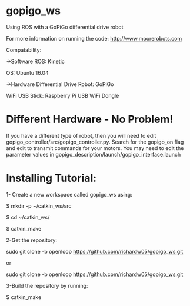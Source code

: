 # gopigo_ws

Using ROS with a GoPiGo differential drive robot

For more information on running the code:
http://www.moorerobots.com

Compatability: 

->Software
   ROS: Kinetic
   
   OS: Ubuntu 16.04
   
->Hardware
   Differential Drive Robot: GoPiGo
   
   WiFi USB Stick: Raspberry Pi USB WiFi Dongle


# Different Hardware - No Problem!

If you have a different type of robot, then you will need to edit gopigo_controller/src/gopigo_controller.py. Search for the gopigo_on flag and edit to transmit commands for your motors. You may need to edit the parameter values in gopigo_description/launch/gopigo_interface.launch

# Installing Tutorial:

1- Create a new workspace called gopigo_ws using:

$ mkdir -p ~/catkin_ws/src

$ cd ~/catkin_ws/

$ catkin_make

2-Get the repository:

sudo git clone -b openloop https://github.com/richardw05/gopigo_ws.git

or

sudo git clone -b openloop https://github.com/richardw05/gopigo_ws.git

3-Build the repository by running:

$ catkin_make
